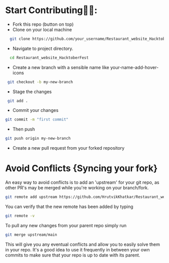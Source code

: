 

# Start Contributing🤩🤗:
- Fork this repo (button on top)
- Clone on your local machine

```bash
  git clone https://github.com/your_username/Restaurant_website_HacktoberFest.git
```
- Navigate to project directory.
```bash
  cd Restaurant_website_HacktoberFest
```
- Create a new branch with a sensible name like your-name-add-hover-icons
```bash
 git checkout -b my-new-branch
```
- Stage the changes
```bash
 git add .
```
- Commit your changes
```bash 
git commit -m "first commit"
```
- Then push
```bash 
git push origin my-new-branch
```

- Create a new pull request from your forked repository

# Avoid Conflicts {Syncing your fork}
An easy way to avoid conflicts is to add an 'upstream' for your git repo, as other PR's may be merged while you're working on your branch/fork.
```bash 
git remote add upstream https://github.com/HrutvikKhatkar/Restaurant_website_HacktoberFest.git
```
You can verify that the new remote has been added by typing
```bash
git remote -v
```
To pull any new changes from your parent repo simply run
```bash
git merge upstream/main
```
This will give you any eventual conflicts and allow you to easily solve them in your repo. It's a good idea to use it frequently in between your own commits to make sure that your repo is up to date with its parent.

